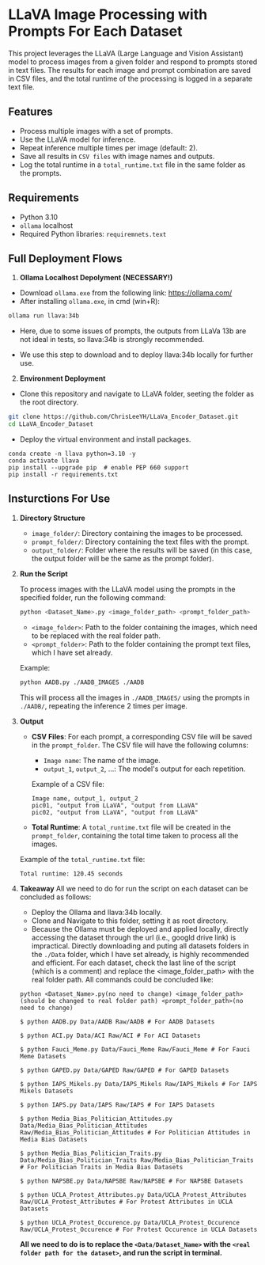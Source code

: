 # LLaVA Image Processing with Prompts For Each Dataset

This project leverages the LLaVA (Large Language and Vision Assistant) model to process images from a given folder and respond to prompts stored in text files. The results for each image and prompt combination are saved in CSV files, and the total runtime of the processing is logged in a separate text file.

## Features

- Process multiple images with a set of prompts.
- Use the LLaVA model for inference.
- Repeat inference multiple times per image (default: 2).
- Save all results in `CSV files` with image names and outputs.
- Log the total runtime in a `total_runtime.txt` file in the same folder as the prompts.

## Requirements

- Python 3.10
- `ollama` localhost
- Required Python libraries: `requiremnets.text`

## Full Deployment Flows
1. **Ollama Localhost Depolyment (NECESSARY!)**
- Download `ollama.exe` from the following link: https://ollama.com/
- After installing `ollama.exe`, in cmd (win+R):
```bash
ollama run llava:34b
```

- Here, due to some issues of prompts, the outputs from LLaVa 13b are not ideal in tests, so llava:34b is strongly recommended.

- We use this step to download and to deploy llava:34b locally for further use.

2. **Environment Deployment**
- Clone this repository and navigate to LLaVA folder, seeting the folder as the root directory.
```bash
git clone https://github.com/ChrisLeeYH/LLaVa_Encoder_Dataset.git
cd LLaVA_Encoder_Dataset
```

- Deploy the virtual environment and install packages.

```Shell
conda create -n llava python=3.10 -y
conda activate llava
pip install --upgrade pip  # enable PEP 660 support
pip install -r requirements.txt
```

## Insturctions For Use
1. **Directory Structure**

    - `image_folder/`: Directory containing the images to be processed.
    - `prompt_folder/`: Directory containing the text files with the prompt.
    - `output_folder/`: Folder where the results will be saved (in this case, the output folder will be the same as the prompt folder).

2. **Run the Script**

    To process images with the LLaVA model using the prompts in the specified folder, run the following command:

    ```bash
    python <Dataset_Name>.py <image_folder_path> <prompt_folder_path>
    ```

    - `<image_folder>`: Path to the folder containing the images, which need to be replaced with the real folder path.
    - `<prompt_folder>`: Path to the folder containing the prompt text files, which I have set already.

    Example:

    ```bash
    python AADB.py ./AADB_IMAGES ./AADB
    ```

    This will process all the images in `./AADB_IMAGES/` using the prompts in `./AADB/`, repeating the inference 2 times per image.

3. **Output**

    - **CSV Files**: For each prompt, a corresponding CSV file will be saved in the `prompt_folder`. The CSV file will have the following columns:
        - `Image name`: The name of the image.
        - `output_1`, `output_2`, ...: The model's output for each repetition.
        
        Example of a CSV file:

        ```
        Image name, output_1, output_2
        pic01, "output from LLaVA", "output from LLaVA"
        pic02, "output from LLaVA", "output from LLaVA"
        ```

    - **Total Runtime**: A `total_runtime.txt` file will be created in the `prompt_folder`, containing the total time taken to process all the images.

    Example of the `total_runtime.txt` file:

    ```
    Total runtime: 120.45 seconds
    ```

4. **Takeaway**
All we need to do for run the script on each dataset can be concluded as follows:

    - Deploy the Ollama and llava:34b locally.
    - Clone and Navigate to this folder, setting it as root directory.
    - Because the Ollama must be deployed and applied locally, directly accessing the dataset through the url (i.e., googld drive link) is impractical. Directly downloading and puting all datasets folders in the `./Data` folder, which I have set already, is highly recommended and efficient. For each dataset, check the last line of the script (which is a comment) and replace the <image_folder_path> with the real folder path. All commands could be concluded like:

    ```
    python <Dataset_Name>.py(no need to change) <image_folder_path>(should be changed to real folder path) <prompt_folder_path>(no need to change)
    ```

    ```shell
    $ python AADB.py Data/AADB Raw/AADB # For AADB Datasets

    $ python ACI.py Data/ACI Raw/ACI # For ACI Datasets

    $ python Fauci_Meme.py Data/Fauci_Meme Raw/Fauci_Meme # For Fauci Meme Datasets

    $ python GAPED.py Data/GAPED Raw/GAPED # For GAPED Datasets

    $ python IAPS_Mikels.py Data/IAPS_Mikels Raw/IAPS_Mikels # For IAPS Mikels Datasets

    $ python IAPS.py Data/IAPS Raw/IAPS # For IAPS Datasets

    $ python Media_Bias_Politician_Attitudes.py Data/Media_Bias_Politician_Attitudes Raw/Media_Bias_Politician_Attitudes # For Politician Attitudes in Media Bias Datasets

    $ python Media_Bias_Politician_Traits.py Data/Media_Bias_Politician_Traits Raw/Media_Bias_Politician_Traits # For Politician Traits in Media Bias Datasets

    $ python NAPSBE.py Data/NAPSBE Raw/NAPSBE # For NAPSBE Datasets

    $ python UCLA_Protest_Attributes.py Data/UCLA_Protest_Attributes Raw/UCLA_Protest_Attributes # For Protest Attributes in UCLA Datasets

    $ python UCLA_Protest_Occurence.py Data/UCLA_Protest_Occurence Raw/UCLA_Protest_Occurence # For Protest Occurence in UCLA Datasets
    ```
    **All we need to do is to replace the `<Data/Dataset_Name>` with the `<real folder path for the dataset>`, and run the script in terminal.**






